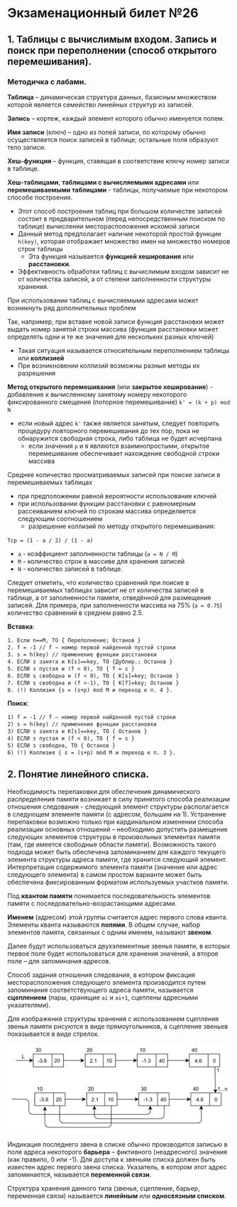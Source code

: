 # Экзаменационный билет №26

## 1. Таблицы с вычислимым входом. Запись и поиск при переполнении (способ открытого перемешивания).

### Методичка с лабами.

**Таблица** – динамическая структура данных, базисным множеством которой является семейство линейных структур из записей.

**Запись** – кортеж, каждый элемент которого обычно именуется полем.

**Имя записи** (ключ) – одно из полей записи, по которому обычно осуществляется поиск
записей в таблице; остальные поля образуют тело записи.

**Хеш-функция** – функция, ставящая в соответствие ключу номер записи в таблице.

**Хеш-таблицами**, **таблицами с вычисляемыми адресами** или **перемешиваемыми таблицами** - таблицы, получаемые при некотором способе построения.

- Этот способ построения таблиц при большом количестве записей состоит в предварительном (перед непосредственным поиском по таблице) вычислении месторасположения искомой записи
- Данный метод предполагает наличие некоторой простой функции `h(key)`, которая отображает множество имен на множество номеров строк таблицы
  - Эта функция называется **функцией хеширования** или **расстановки**.
- Эффективность обработки таблиц с вычислимым входом зависит не от количества записей, а от степени заполненности структуры хранения.

При использовании таблиц с вычисляемыми адресами может возникнуть ряд дополнительных проблем

Так, например, при вставке новой записи функция расстановки может выдать номер занятой строки массива (функция расстановки может определять одни и те же значения для нескольких разных ключей)

- Такая ситуация называется относительным переполнением таблицы или **коллизией**
- При возникновении коллизий возможны разные методы их разрешения

**Метод открытого перемешивания** (или **закрытое хеширование**) - добавление к вычисленному занятому номеру некоторого фиксированного смещения (поторное перемешивание) `k' = (k + p) mod N`

- если новый адрес `k'` также является занятым, следует повторить процедуру повторного перемешивания до тех пор, пока не обнаружится свободная строка, либо таблица не будет исчерпана
  - если значения `p` и `N` являются взаимнопростыми, открытое перемешивание обеспечивает нахождение свободной строки массива

Среднее количество просматриваемых записей при поиске записи в перемешиваемых таблицах

- при предположении равной вероятности использования ключей
- при использовании функции расстановки с равномерным рассеиванием ключей по строкам массива определяется следующим соотношением
  - разрешение коллизий по методу открытого перемешивания:

`Tср = (1 - a / 2) / (1 - a)`

- `a` - коэффициент заполненности таблицы (`a = N / M`)
- `M` - количество строк в массиве для хранения записей
- `N` - количество записей в таблице.

Следует отметить, что количество сравнений при поиске в перемешиваемых таблицах зависит не от количества записей в таблице, а от заполненности памяти, отведённой для размещения записей. Для примера, при заполненности массива на 75% (`a = 0.75`) количество сравнений в среднем равно 2.5.

**Вставка**:

```
1. Если n==M, ТО { Переполнение; Останов }
2. f = -1 // f – номер первой найденной пустой строки
3. s = h(key) // применение функции расстановки
4. ЕСЛИ s занята и K[s]==key, ТО {Дублир.; Останов }
5. ЕСЛИ s пустая и (f < 0), ТО { f = s }
6. ЕСЛИ s свободна и (f < 0), ТО { K[s]=key; Останов }
7. ЕСЛИ s свободна и (f >-1), ТО { K[f]=key; Останов }
8. (!) Коллизия {s = (s+p) mod M и переход к п. 4 }.
```

**Поиск**:

```
1) f = -1 // f – номер первой найденной пустой строки
2) s = h(key) // применение функции расстановки
3) ЕСЛИ s занята и K[s]==key, ТО { Останов }
4) ЕСЛИ s пустая и (f < 0), ТО { f = s }
5) ЕСЛИ s свободна, ТО { Останов }
6) (!) Коллизия { s = (s+p) mod M и переход к п. 3 }.
```

## 2. Понятие линейного списка.

Необходимость перепаковки для обеспечения динамического распределения памяти возникает в силу принятого способа реализации отношения следования - следующий элемент структуры располагается в следующем элементе памяти (с адресом, большим на 1). Устранение перепаковки возможно только при кардинальном изменении способа реализации основных отношений – необходимо допустить размещение следующих элементов структуры в произвольных элементах памяти (там, где имеется свободные области памяти). Возможность такого подхода может быть обеспечена запоминанием для каждого текущего элемента структуры адреса памяти, где хранится следующий элемент. Интерпретация содержимого элемента памяти (значение или адрес следующего элемента) в самом простом варианте может быть обеспечена фиксированным форматом используемых участков памяти.

Под **квантом памяти** понимается последовательность элементов памяти с последовательно-возрастающими адресами.

**Именем** (адресом) этой группы считается адрес первого слова кванта. Элементы кванта называются **полями**. В общем случае, набор элементов памяти, связанных с одним именем, называют **звеном**.

Далее будут использоваться двухэлементные звенья памяти, в которых первое поле будет использоваться для хранения значений, а второе поле – для запоминания адресов.

Способ задания отношения следования, в котором фиксация месторасположения следующего элемента производится путем запоминания соответствующего адреса памяти, называется **сцеплением** (пары, хранящие `ai` и `ai+1`, сцеплены адресными указателями).

Для изображения структуры хранения с использованием сцепления звенья памяти рисуются в виде прямоугольников, а сцепление звеньев показывается в виде стрелок.

![](../pictures/ticket09-1.png)

Индикация последнего звена в списке обычно производится записью в поле адреса некоторого **барьера** – фиктивного (неадресного) значения (как правило, 0 или -1). Для доступа к звеньям списка должен быть известен адрес первого звена списка. Указатель, в котором этот адрес запоминается, называется **переменной связи**.

Структура хранения данного типа (звенья, сцепление, барьер, переменная связи) называется **линейным** или **односвязным списком**.
